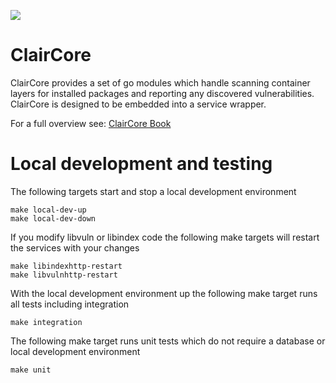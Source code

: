 ![](https://github.com/quay/claircore/workflows/CI/badge.svg)
# ClairCore

ClairCore provides a set of go modules which handle scanning container layers for installed packages and reporting any discovered vulnerabilities.  
ClairCore is designed to be embedded into a service wrapper.  

For a full overview see: [ClairCore Book](https://quay.github.io/claircore)

# Local development and testing

The following targets start and stop a local development environment  
```
make local-dev-up
make local-dev-down
```

If you modify libvuln or libindex code the following make targets will restart the services with your changes  
```
make libindexhttp-restart
make libvulnhttp-restart
```

With the local development environment up the following make target runs all tests including integration  
```
make integration
```

The following make target runs unit tests which do not require a database or local development environment  
```
make unit
```
